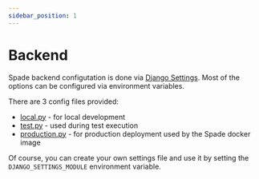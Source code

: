 ```yaml
---
sidebar_position: 1
---
```


# Backend

Spade backend configutation is done via [Django Settings](https://docs.djangoproject.com/en/5.0/topics/settings/).
Most of the options can be configured via environment variables.

There are 3 config files provided:
* [local.py](https://github.com/crugroup/spade/blob/develop/config/settings/local.py) - for local development
* [test.py](https://github.com/crugroup/spade/blob/develop/config/settings/test.py) - used during test execution
* [production.py](https://github.com/crugroup/spade/blob/develop/config/settings/production.py) - for production deployment used by
  the Spade docker image

Of course, you can create your own settings file and use it by setting the `DJANGO_SETTINGS_MODULE` environment variable.